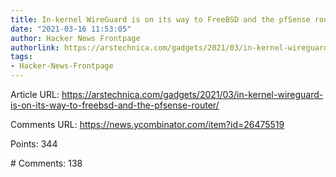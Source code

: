 ```yaml
---
title: In-kernel WireGuard is on its way to FreeBSD and the pfSense router
date: "2021-03-16 11:53:05"
author: Hacker News Frontpage
authorlink: https://arstechnica.com/gadgets/2021/03/in-kernel-wireguard-is-on-its-way-to-freebsd-and-the-pfsense-router/
tags:
- Hacker-News-Frontpage
---
```


<p>Article URL: <a href="https://arstechnica.com/gadgets/2021/03/in-kernel-wireguard-is-on-its-way-to-freebsd-and-the-pfsense-router/">https://arstechnica.com/gadgets/2021/03/in-kernel-wireguard-is-on-its-way-to-freebsd-and-the-pfsense-router/</a></p>
<p>Comments URL: <a href="https://news.ycombinator.com/item?id=26475519">https://news.ycombinator.com/item?id=26475519</a></p>
<p>Points: 344</p>
<p># Comments: 138</p>
